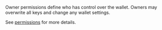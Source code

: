 Owner permissions define who has control over the wallet. Owners may overwrite all keys and change any wallet settings.

See [permissions](wallets/permissions) for more details.
